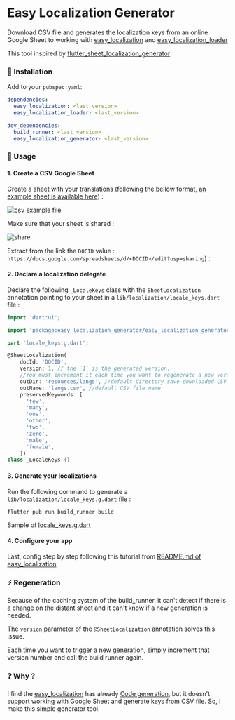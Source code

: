 # Easy Localization Generator

Download CSV file and generates the localization keys from an online Google Sheet to working with [easy_localization](https://pub.dev/packages/easy_localization) and [easy_localization_loader](https://pub.dev/packages/easy_localization_loader)

This tool inspired by [flutter_sheet_localization_generator](https://pub.dev/packages/flutter_sheet_localization_generator)

### 🔩 Installation

Add to your `pubspec.yaml`:

```yaml
dependencies:
  easy_localization: <last_version>
  easy_localization_loader: <last_version>

dev_dependencies:
  build_runner: <last_version>
  easy_localization_generator: <last_version>
```

### 🔌 Usage

#### 1. Create a CSV Google Sheet

Create a sheet with your translations (following the bellow format, [an example sheet is available here](https://docs.google.com/spreadsheets/d/1v2Y3e0Uvn0JTwHvsduNT70u7Fy9TG43DIcZYJxPu1ZA/edit?usp=sharing)) :

![csv example file](https://raw.githubusercontent.com/rinlv/easy_localization_generator/main/csv_example.png)

Make sure that your sheet is shared :

![share](https://raw.githubusercontent.com/rinlv/easy_localization_generator/main/share.png)

Extract from the link the `DOCID` value : `https://docs.google.com/spreadsheets/d/<DOCID>/edit?usp=sharing`) :

#### 2. Declare a localization delegate

Declare the following `_LocaleKeys` class with the `SheetLocalization` annotation pointing to your sheet in a `lib/localization/locale_keys.dart` file :

```dart
import 'dart:ui';

import 'package:easy_localization_generator/easy_localization_generator.dart';

part 'locale_keys.g.dart';

@SheetLocalization(
    docId: 'DOCID',
    version: 1, // the `1` is the generated version.
    //You must increment it each time you want to regenerate a new version of the labels.
    outDir: 'resources/langs', //default directory save downloaded CSV file
    outName: 'langs.csv', //default CSV file name
    preservedKeywords: [
      'few',
      'many',
      'one',
      'other',
      'two',
      'zero',
      'male',
      'female',
    ])
class _LocaleKeys {}
```

#### 3. Generate your localizations

Run the following command to generate a `lib/localization/locale_keys.g.dart` file :

```
flutter pub run build_runner build
```

Sample of [locale_keys.g.dart](https://github.com/rinlv/easy_localization_generator/blob/main/example/lib/localization/locale_keys.g.dart)

#### 4. Configure your app
Last, config step by step following this tutorial from [README.md of easy_localization ](https://github.com/aissat/easy_localization/blob/develop/README.md)

### ⚡ Regeneration

Because of the caching system of the build_runner, it can't detect if there is a change on the distant sheet and it can't know if a new generation is needed.

The `version` parameter of the `@SheetLocalization` annotation solves this issue.

Each time you want to trigger a new generation, simply increment that version number and call the build runner again.

### ❓️ Why ?

I find the [easy_localization](https://pub.dev/packages/easy_localization) has already [Code generation](https://github.com/aissat/easy_localization/blob/develop/README.md#-code-generation), but it doesn't support working with Google Sheet and generate keys from CSV file. So, I make this simple generator tool.